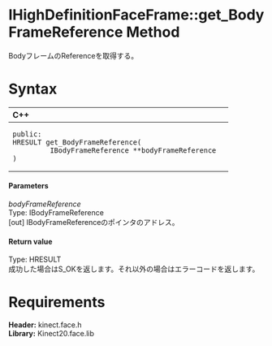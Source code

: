 IHighDefinitionFaceFrame::get\_BodyFrameReference Method  
========================================================  

BodyフレームのReferenceを取得する。 <span id="syntaxSection"></span>

Syntax  
======  

<table>
<colgroup>
<col width="100%" />
</colgroup>
<thead>
<tr class="header">
<th align="left">C++</th>
</tr>
</thead>
<tbody>
<tr class="odd">
<td align="left"><pre><code>public:  
HRESULT get_BodyFrameReference(  
         IBodyFrameReference **bodyFrameReference  
)</code></pre></td>
</tr>
</tbody>
</table>

<span id="ID4EG"></span>
#### Parameters  

*bodyFrameReference*    
Type: IBodyFrameReference  
[out] IBodyFrameReferenceのポインタのアドレス。  

<span id="ID4EP"></span>
#### Return value  

Type: HRESULT  
成功した場合はS\_OKを返します。それ以外の場合はエラーコードを返します。  

<span id="requirements"></span>

Requirements  
============  

**Header:** kinect.face.h  
**Library:** Kinect20.face.lib  



<!--Please do not edit the data in the comment block below.-->
<!--
TOCTitle : get_BodyFrameReference Method
RLTitle : IHighDefinitionFaceFrame::get_BodyFrameReference Method
KeywordK : get_BodyFrameReference method
KeywordK : IHighDefinitionFaceFrame::get_BodyFrameReference method
KeywordF : IHighDefinitionFaceFrame::get_BodyFrameReference
KeywordF : get_BodyFrameReference
KeywordF : Microsoft.Kinect.face.IHighDefinitionFaceFrame.get_BodyFrameReference(IBodyFrameReference@)
KeywordA : M:Microsoft.Kinect.face.IHighDefinitionFaceFrame.get_BodyFrameReference(IBodyFrameReference@)
AssetID : M:Microsoft.Kinect.face.IHighDefinitionFaceFrame.get_BodyFrameReference(IBodyFrameReference@)
Locale : en-us
CommunityContent : 1
APIType : Managed
APILocation : 
APIName : Microsoft.Kinect.face.IHighDefinitionFaceFrame::get_BodyFrameReference
TargetOS : Windows
TopicType : kbSyntax
DevLang : C++
DocSet : K4Wv2
ProjType : K4Wv2Proj
Technology : Kinect for Windows
Product : Kinect for Windows SDK v2
productversion : 20
-->
